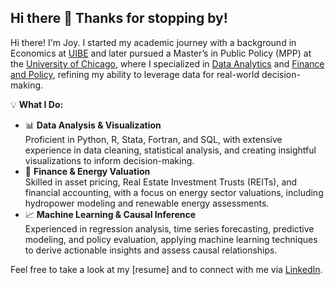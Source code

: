 ## Hi there 👋 Thanks for stopping by!

Hi there! I'm Joy. I started my academic journey with a background in Economics at [UIBE](https://english.uibe.edu.cn) and later pursued a Master’s in Public Policy (MPP) at the [University of Chicago](https://harris.uchicago.edu/academics/degrees/master-public-policy-mpp), where I specialized in [Data Analytics](https://harris.uchicago.edu/academics/design-your-path/specializations/specialization-data-analytics) and [Finance and Policy](https://harris.uchicago.edu/academics/design-your-path/specializations/specialization-finance-policy), refining my ability to leverage data for real-world decision-making.

💡 **What I Do:**  
 - 📊 **Data Analysis & Visualization**  
Proficient in Python, R, Stata, Fortran, and SQL, with extensive experience in data cleaning, statistical analysis, and creating insightful visualizations to inform decision-making.​  
 - 🏦 **Finance & Energy Valuation**  
Skilled in asset pricing, Real Estate Investment Trusts (REITs), and financial accounting, with a focus on energy sector valuations, including hydropower modeling and renewable energy assessments.​  
 - 📈 **Machine Learning & Causal Inference**  
Experienced in regression analysis, time series forecasting, predictive modeling, and policy evaluation, applying machine learning techniques to derive actionable insights and assess causal relationships.​  
  
Feel free to take a look at my [resume] and to connect with me via [LinkedIn](https://www.linkedin.com/in/lepengwu2023/).

